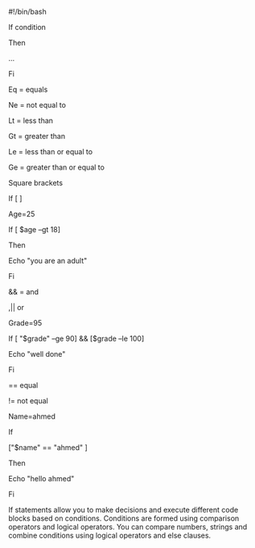 #!/bin/bash 

 

If condition 

Then 

… 

Fi 

 

Eq = equals 

Ne = not equal to 

Lt = less than 

Gt = greater than 

Le = less than or equal to 

Ge = greater than or equal to 

 

Square brackets 

 

If [ ] 

 

Age=25 

 

If [ $age –gt 18] 

Then 

Echo "you are an adult" 

Fi 

 

&& = and  

 

,|| or 

 

Grade=95 

 

If [ "$grade" –ge 90] && [$grade –le 100] 

 

Echo "well done" 

 

Fi 

 

== equal 

!= not equal 

 

Name=ahmed 


If 

["$name" == "ahmed" ] 

Then 

Echo "hello ahmed" 

Fi 

 

If statements allow you to make decisions and execute different code blocks based on conditions. 
Conditions are formed using comparison operators and logical operators. 
You can compare numbers, strings and combine conditions using logical operators and else clauses. 





